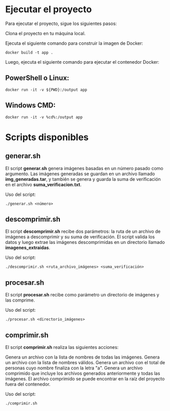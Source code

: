 # Ejecutar el proyecto

Para ejecutar el proyecto, sigue los siguientes pasos:

Clona el proyecto en tu máquina local.

Ejecuta el siguiente comando para construir la imagen de Docker:

```
docker build -t app .
```

Luego, ejecuta el siguiente comando para ejecutar el contenedor Docker:

## PowerShell o Linux:

```
docker run -it -v ${PWD}:/output app
```

## Windows CMD:

```
docker run -it -v %cd%:/output app
```

# Scripts disponibles

## generar.sh

El script **generar.sh** genera imágenes basadas en un número pasado como argumento. Las imágenes generadas se guardan en un archivo llamado **img_generadas.tar**, y también se genera y guarda la suma de verificación en el archivo **suma_verificacion.txt**.

Uso del script:

```
./generar.sh <número>
```

## descomprimir.sh

El script **descomprimir.sh** recibe dos parámetros: la ruta de un archivo de imágenes a descomprimir y su suma de verificación. El script valida los datos y luego extrae las imágenes descomprimidas en un directorio llamado **imagenes_extraidas**.

Uso del script:

```
./descomprimir.sh <ruta_archivo_imágenes> <suma_verificación>
```


## procesar.sh

El script **procesar.sh** recibe como parámetro un directorio de imágenes y las comprime.

Uso del script:

```
./procesar.sh <directorio_imágenes>
```

## comprimir.sh

El script **comprimir.sh** realiza las siguientes acciones:

Genera un archivo con la lista de nombres de todas las imágenes.
Genera un archivo con la lista de nombres válidos.
Genera un archivo con el total de personas cuyo nombre finaliza con la letra "a".
Genera un archivo comprimido que incluye los archivos generados anteriormente y todas las imágenes. El archivo comprimido se puede encontrar en la raíz del proyecto fuera del contenedor.

Uso del script:

```
./comprimir.sh
```
